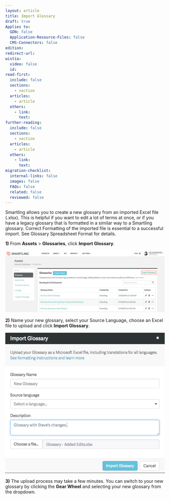 ```yaml
---
layout: article
title: Import Glossary
draft: true
Applies to:
  GDN: false
  Application-Resource-Files: false
  CMS-Connectors: false
edition:
redirect-url:
wistia:
  video: false
  id:
read-first:
  include: false
  sections:
    - section
  articles:
    - article
  others:
    - link:
      text:
further-reading:
  include: false
  sections:
    - section
  articles:
    - article
  others:
    - link:
      text:
migration-checklist:
  internal-links: false
  images: false
  FAQs: false
  related: false
  reviewed: false
---
```



Smartling allows you to create a new glossary from an imported Excel file (.xlsx). This is helpful if you want to edit a lot of terms at once, or if you have a legacy glossary that is formatted in a similar way to a Smartling glossary. Correct Formatting of the imported file is essential to a successful import. See Glossary Spreadsheet Format for details.

**1)** From **Assets** &gt; **Glossaries**, click **Import Glossary**.

![](/uploads/versions/smartling___linguistic_assets-19---x----1254-486x---.png)

**2)** Name your new glossary, select your Source Language, choose an Excel file to upload and click **Import Glossary**.

![medium](/uploads/versions/smartling___glossary---x----575-506x---.png)

**3)** The upload process may take a few minutes. You can switch to your new glossary by clicking the **Gear Wheel** and selecting your new glossary from the dropdown.